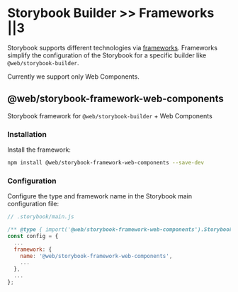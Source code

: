 # Storybook Builder >> Frameworks ||3

Storybook supports different technologies via [frameworks](https://storybook.js.org/docs/api/new-frameworks).
Frameworks simplify the configuration of the Storybook for a specific builder like `@web/storybook-builder`.

Currently we support only Web Components.

## @web/storybook-framework-web-components

Storybook framework for `@web/storybook-builder` + Web Components

### Installation

Install the framework:

```bash
npm install @web/storybook-framework-web-components --save-dev
```

### Configuration

Configure the type and framework name in the Storybook main configuration file:

```js
// .storybook/main.js

/** @type { import('@web/storybook-framework-web-components').StorybookConfig } */
const config = {
  ...
  framework: {
    name: '@web/storybook-framework-web-components',
    ...
  },
  ...
};
```
